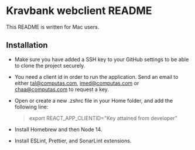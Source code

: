 # Kravbank webclient README

This README is written for Mac users.

## Installation

- Make sure you have added a SSH key to your GitHub settings to be able to clone the project securely.
- You need a client id in order to run the application. Send an email to either tal@computas.com, imed@computas.com or chaa@computas.com to request a key.
- Open or create a new .zshrc file in your Home folder, and add the following line:

  > export REACT_APP_CLIENTID="Key attained from developer"

- Install Homebrew and then Node 14.
- Install ESLint, Prettier, and SonarLint extensions.
